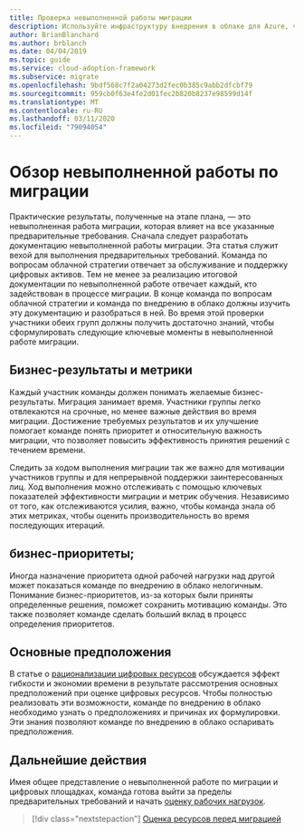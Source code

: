 ```yaml
---
title: Проверка невыполненной работы миграции
description: Используйте инфраструктуру внедрения в облаке для Azure, чтобы понять важность создания и просмотра невыполненной работы по миграции.
author: BrianBlanchard
ms.author: brblanch
ms.date: 04/04/2019
ms.topic: guide
ms.service: cloud-adoption-framework
ms.subservice: migrate
ms.openlocfilehash: 9bdf568c7f2a04273d2fec0b385c9abb2dfcbf79
ms.sourcegitcommit: 959cb0f63e4fe2d01fec2b820b8237e98599d14f
ms.translationtype: MT
ms.contentlocale: ru-RU
ms.lasthandoff: 03/11/2020
ms.locfileid: "79094054"
---
```

# <a name="migration-backlog-review"></a>Обзор невыполненной работы по миграции

Практические результаты, полученные на этапе плана, — это невыполненная работа миграции, которая влияет на все указанные предварительные требования. Сначала следует разработать документацию невыполненной работы миграции. Эта статья служит вехой для выполнения предварительных требований. Команда по вопросам облачной стратегии отвечает за обслуживание и поддержку цифровых активов. Тем не менее за реализацию итоговой документации по невыполненной работе отвечает каждый, кто задействован в процессе миграции. В конце команда по вопросам облачной стратегии и команда по внедрению в облако должны изучить эту документацию и разобраться в ней. Во время этой проверки участники обеих групп должны получить достаточно знаний, чтобы сформулировать следующие ключевые моменты в невыполненной работе миграции.

## <a name="business-outcomes-and-metrics"></a>Бизнес-результаты и метрики

Каждый участник команды должен понимать желаемые бизнес-результаты. Миграция занимает время. Участники группы легко отвлекаются на срочные, но менее важные действия во время миграции. Достижение требуемых результатов и их улучшение помогает команде понять приоритет и относительную важность миграции, что позволяет повысить эффективность принятия решений с течением времени.

Следить за ходом выполнения миграции так же важно для мотивации участников группы и для непрерывной поддержки заинтересованных лиц. Ход выполнения можно отслеживать с помощью ключевых показателей эффективности миграции и метрик обучения. Независимо от того, как отслеживаются усилия, важно, чтобы команда знала об этих метриках, чтобы оценить производительность во время последующих итераций.

## <a name="business-priorities"></a>бизнес-приоритеты;

Иногда назначение приоритета одной рабочей нагрузки над другой может показаться команде по внедрению в облако нелогичным. Понимание бизнес-приоритетов, из-за которых были приняты определенные решения, поможет сохранить мотивацию команды. Это также позволяет команде сделать больший вклад в процесс определения приоритетов.

## <a name="core-assumptions"></a>Основные предположения

В статье о [рационализации цифровых ресурсов](../../../digital-estate/rationalize.md) обсуждается эффект гибкости и экономии времени в результате рассмотрения основных предположений при оценке цифровых ресурсов. Чтобы полностью реализовать эти возможности, команде по внедрению в облако необходимо узнать о предположениях и причинах их формулировки. Эти знания позволяют команде по внедрению в облако оспаривать предположения.

## <a name="next-steps"></a>Дальнейшие действия

Имея общее представление о невыполненной работе по миграции и цифровых площадках, команда готова выйти за пределы предварительных требований и начать [оценку рабочих нагрузок](../assess/index.md).

> [!div class="nextstepaction"]
> [Оценка ресурсов перед миграцией](../assess/index.md)
